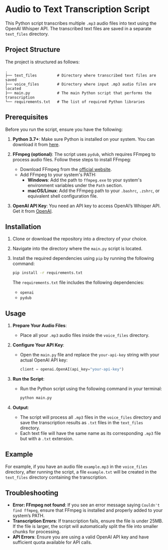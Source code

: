 # Audio to Text Transcription Script

This Python script transcribes multiple `.mp3` audio files into text using the OpenAI Whisper API. The transcribed text files are saved in a separate `text_files` directory.

## Project Structure

The project is structured as follows:

```
.
├── text_files         # Directory where transcribed text files are saved
├── voice_files        # Directory where input .mp3 audio files are located
├── main.py            # The main Python script that performs the transcription
└── requirements.txt   # The list of required Python libraries
```

## Prerequisites

Before you run the script, ensure you have the following:

1. **Python 3.7+**: Make sure Python is installed on your system. You can download it from [here](https://www.python.org/downloads/).
2. **FFmpeg (optional)**: The script uses `pydub`, which requires FFmpeg to process audio files. Follow these steps to install FFmpeg:

   - Download FFmpeg from the [official website](https://ffmpeg.org/download.html).
   - Add FFmpeg to your system's PATH:
     - **Windows**: Add the path to `ffmpeg.exe` to your system's environment variables under the `Path` section.
     - **macOS/Linux**: Add the FFmpeg path to your `.bashrc`, `.zshrc`, or equivalent shell configuration file.
3. **OpenAI API Key**: You need an API key to access OpenAI’s Whisper API. Get it from [OpenAI](https://platform.openai.com/).

## Installation

1. Clone or download the repository into a directory of your choice.
2. Navigate into the directory where the `main.py` script is located.
3. Install the required dependencies using `pip` by running the following command:

   ```bash
   pip install -r requirements.txt
   ```

   The `requirements.txt` file includes the following dependencies:

   - `openai`
   - `pydub`

## Usage

1. **Prepare Your Audio Files**:

   - Place all your `.mp3` audio files inside the `voice_files` directory.
2. **Configure Your API Key**:

   - Open the `main.py` file and replace the `your-api-key` string with your actual OpenAI API key:

     ```python
     client = openai.OpenAI(api_key="your-api-key")
     ```
3. **Run the Script**:

   - Run the Python script using the following command in your terminal:

     ```bash
     python main.py
     ```
4. **Output**:

   - The script will process all `.mp3` files in the `voice_files` directory and save the transcription results as `.txt` files in the `text_files` directory.
   - Each text file will have the same name as its corresponding `.mp3` file but with a `.txt` extension.

## Example

For example, if you have an audio file `example.mp3` in the `voice_files` directory, after running the script, a file `example.txt` will be created in the `text_files` directory containing the transcription.

## Troubleshooting

- **Error: FFmpeg not found**: If you see an error message saying `Couldn't find ffmpeg`, ensure that FFmpeg is installed and properly added to your system’s PATH.
- **Transcription Errors**: If transcription fails, ensure the file is under 25MB. If the file is larger, the script will automatically split the file into smaller chunks for processing.
- **API Errors**: Ensure you are using a valid OpenAI API key and have sufficient quota available for API calls.
